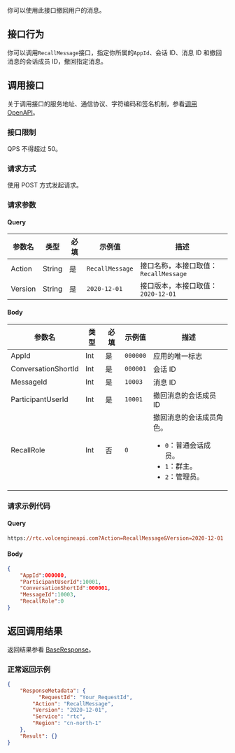 你可以使用此接口撤回用户的消息。

## 接口行为

你可以调用`RecallMessage`接口，指定你所属的`AppId`、会话 ID、消息 ID 和撤回消息的会话成员 ID，撤回指定消息。
## 调用接口

关于调用接口的服务地址、通信协议、字符编码和签名机制，参看[调用 OpenAPI](412251)。
### 接口限制

QPS 不得超过 50。
### 请求方式

使用 POST 方式发起请求。

### 请求参数

#### Query

| **参数名** | **类型** | **必填** | **示例值** | **描述** |
| --- | --- | --- | --- | --- |
| Action | String | 是 | `RecallMessage` |  接口名称，本接口取值：`RecallMessage`|
| Version | String | 是 | `2020-12-01` | 接口版本，本接口取值：`2020-12-01` |


#### Body

| **参数名** | **类型** | **必填** | **示例值** |**描述** |
| --- | --- | --- | --- |--- |
| AppId | Int | 是 |`000000` | 应用的唯一标志 |
| ConversationShortId | Int |是 | `000001` | 会话 ID |
| MessageId| Int |是 | `10003` | 消息 ID |
| ParticipantUserId | Int |是 | `10001`| 撤回消息的会话成员 ID |
| RecallRole | Int |否 | `0`| 撤回消息的会话成员角色。<ul><li> `0`：普通会话成员。</li><li> `1`：群主。</li><li>`2`：管理员。</li></ul>|


### 请求示例代码

#### Query

```postscript
https://rtc.volcengineapi.com?Action=RecallMessage&Version=2020-12-01
```

#### Body

```json
{
    "AppId":000000,
    "ParticipantUserId":10001,
    "ConversationShortId":000001,
    "MessageId":10003,
    "RecallRole":0
}
```
## 返回调用结果

返回结果参看 [BaseResponse](192711.md#baseresponse)。


### 正常返回示例

```json
{
    "ResponseMetadata": {
	      "RequestId": "Your_RequestId",    
        "Action": "RecallMessage",
        "Version": "2020-12-01",
        "Service": "rtc",        
        "Region": "cn-north-1"
    },
    "Result": {}
}
```